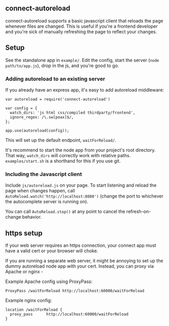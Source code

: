 connect-autoreload
-----------------

connect-autoreload supports a basic javascript client that reloads the page whenever files are changed.  This is useful if you're a frontend developer and you're sick of manually refreshing the page to reflect your changes.

## Setup

See the standalone app in `example/`.  Edit the config, start the server (`node path/to/app.js`), drop in the js, and you're good to go.

### Adding autoreload to an existing server

If you already have an express app, it's easy to add autoreload middleware:

    var autoreload = require('connect-autoreload')
    
    var config = {
      watch_dirs: 'js html css/compiled thirdparty/frontend',
      ignore_regex: /\.sw[poax]$/,
    };
    
    app.use(autoreload(config));

This will set up the default endpoint, `waitForReload/`.

It's recommend to start the node app from your project's root directory.  That way, `watch_dirs` will correctly work with relative paths.  `examples/start.sh` is a shorthand for this if you use git.

### Including the Javascript client

Include `js/autoreload.js` on your page.  To start listening and reload the page when changes happen, call `AutoReload.watch('http://localhost:8080')` (change the port to whichever the autocomplete server is running on).

You can call `AutoReload.stop()` at any point to cancel the refresh-on-change behavior.

## https setup

If your web server requires an https connection, your connect app must have a valid cert or your browser will choke.

If you are running a separate web server, it might be annoying to set up the dummy autoreload node app with your cert.  Instead, you can proxy via Apache or nginx -

Example Apache config using ProxyPass:

    ProxyPass /waitForReload http://localhost:60000/waitForReload

Example nginx config:

    location /waitForReload {
      proxy_pass      http://localhost:60000/waitForReload
    }
